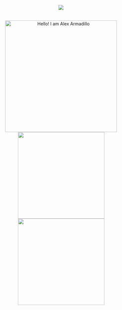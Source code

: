<p align="center">
  <img src="https://komarev.com/ghpvc/?username=Mralexlemon&style=plastic&color=40c463">
  <br><br><br>
<img width="360" src="https://readme-typing-svg.herokuapp.com?font=Corben&weight=500&size=60&duration=2500&pause=1000&color=F7F7F7&center=true&width=400&height=100&lines=Hello!+I+am;Python+and" alt="Hello! I am Alex Armadillo" />
<img width="279"  src="https://readme-typing-svg.herokuapp.com?font=Corben&weight=500&size=60&duration=2500&pause=1000&color=F7F7F7&center=true&width=310&height=100&lines=Alejandro;Java+deve"/>
<img width="279" src="https://readme-typing-svg.herokuapp.com?font=Corben&weight=500&size=60&duration=2500&pause=1000&color=F7F7F7&center=true&width=310&height=100&lines=Armadillo;loper.+%F0%9F%98%83" />
  <br><br>
</p>
